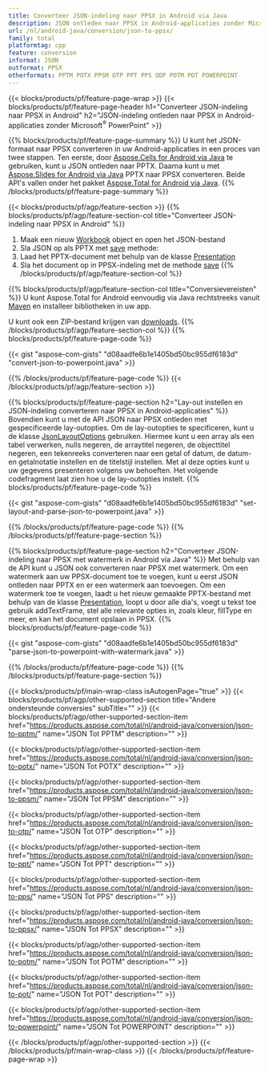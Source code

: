 ```yaml
---
title: Converteer JSON-indeling naar PPSX in Android via Java
description: JSON ontleden naar PPSX in Android-applicaties zonder Microsoft PowerPoint te gebruiken
url: /nl/android-java/conversion/json-to-ppsx/
family: total
platformtag: cpp
feature: conversion
informat: JSON
outformat: PPSX
otherformats: PPTM POTX PPSM OTP PPT PPS ODP POTM POT POWERPOINT
---
```

{{< blocks/products/pf/feature-page-wrap >}}
{{< blocks/products/pf/feature-page-header h1="Converteer JSON-indeling naar PPSX in Android" h2="JSON-indeling ontleden naar PPSX in Android-applicaties zonder Microsoft<sup>&reg;</sup> PowerPoint" >}}

{{% blocks/products/pf/feature-page-summary %}}
U kunt het JSON-formaat naar PPSX converteren in uw Android-applicaties in een proces van twee stappen. Ten eerste, door [Aspose.Cells for Android via Java](https://products.aspose.com/cells/android-java/) te gebruiken, kunt u JSON ontleden naar PPTX. Daarna kunt u met [Aspose.Slides for Android via Java](https://products.aspose.com/slides/android-java/) PPTX naar PPSX converteren. Beide API's vallen onder het pakket [Aspose.Total for Android via Java](https://products.aspose.com/total/android-java/). 
{{% /blocks/products/pf/feature-page-summary  %}}

{{< blocks/products/pf/agp/feature-section >}}
{{% blocks/products/pf/agp/feature-section-col title="Converteer JSON-indeling naar PPSX in Android" %}}
1. Maak een nieuw [Workbook](https://reference.aspose.com/cells/java/com.aspose.cells/Workbook) object en open het JSON-bestand
2. Sla JSON op als PPTX met [save](https://reference.aspose.com/cells/java/com.aspose.cells/workbook#save(java.lang.String,%20com.aspose.cells.SaveOptions) ) methode:
3. Laad het PPTX-document met behulp van de klasse [Presentation](https://reference.aspose.com/slides/java/com.aspose.slides/Presentation)
4. Sla het document op in PPSX-indeling met de methode [save](https://reference.aspose.com/slides/java/com.aspose.slides/Presentation#save-java.lang.String-int-)
{{% /blocks/products/pf/agp/feature-section-col %}}

{{% blocks/products/pf/agp/feature-section-col title="Conversievereisten" %}}
U kunt Aspose.Total for Android eenvoudig via Java rechtstreeks vanuit [Maven](https://repository.aspose.com/webapp/#/artifacts/browse/tree/General/repo/com/aspose/aspose-total) en installeer bibliotheken in uw app.

U kunt ook een ZIP-bestand krijgen van [downloads](https://downloads.aspose.com/total/androidjava).
{{% /blocks/products/pf/agp/feature-section-col %}}
{{% blocks/products/pf/feature-page-code %}}

{{< gist "aspose-com-gists" "d08aadfe6b1e1405bd50bc955df6183d" "convert-json-to-powerpoint.java" >}}


{{% /blocks/products/pf/feature-page-code %}}
{{< /blocks/products/pf/agp/feature-section >}}

{{% blocks/products/pf/feature-page-section  h2="Lay-out instellen en JSON-indeling converteren naar PPSX in Android-applicaties" %}}
Bovendien kunt u met de API JSON naar PPSX ontleden met gespecificeerde lay-outopties. Om de lay-outopties te specificeren, kunt u de klasse [JsonLayoutOptions](https://reference.aspose.com/cells/java/com.aspose.cells/jsonlayoutoptions) gebruiken. Hiermee kunt u een array als een tabel verwerken, nulls negeren, de arraytitel negeren, de objecttitel negeren, een tekenreeks converteren naar een getal of datum, de datum- en getalnotatie instellen en de titelstijl instellen. Met al deze opties kunt u uw gegevens presenteren volgens uw behoeften. Het volgende codefragment laat zien hoe u de lay-outopties instelt.
{{% blocks/products/pf/feature-page-code %}}

{{< gist "aspose-com-gists" "d08aadfe6b1e1405bd50bc955df6183d" "set-layout-and-parse-json-to-powerpoint.java" >}}
{{% /blocks/products/pf/feature-page-code  %}}
{{% /blocks/products/pf/feature-page-section %}}

{{% blocks/products/pf/feature-page-section  h2="Converteer JSON-indeling naar PPSX met watermerk in Android via Java" %}}
Met behulp van de API kunt u JSON ook converteren naar PPSX met watermerk. Om een watermerk aan uw PPSX-document toe te voegen, kunt u eerst JSON ontleden naar PPTX en er een watermerk aan toevoegen. Om een watermerk toe te voegen, laadt u het nieuw gemaakte PPTX-bestand met behulp van de klasse [Presentation](https://reference.aspose.com/slides/java/com.aspose.slides/Presentation), loopt u door alle dia's, voegt u tekst toe gebruik addTextFrame, stel alle relevante opties in, zoals kleur, fillType en meer, en kan het document opslaan in PPSX.
{{% blocks/products/pf/feature-page-code %}}

{{< gist "aspose-com-gists" "d08aadfe6b1e1405bd50bc955df6183d" "parse-json-to-powerpoint-with-watermark.java" >}}
{{% /blocks/products/pf/feature-page-code  %}}
{{% /blocks/products/pf/feature-page-section %}}

{{< blocks/products/pf/main-wrap-class isAutogenPage="true" >}}
{{< blocks/products/pf/agp/other-supported-section title="Andere ondersteunde conversies" subTitle="" >}}
{{< blocks/products/pf/agp/other-supported-section-item href="https://products.aspose.com/total/nl/android-java/conversion/json-to-pptm/" name="JSON Tot PPTM" description="" >}}

{{< blocks/products/pf/agp/other-supported-section-item href="https://products.aspose.com/total/nl/android-java/conversion/json-to-potx/" name="JSON Tot POTX" description="" >}}

{{< blocks/products/pf/agp/other-supported-section-item href="https://products.aspose.com/total/nl/android-java/conversion/json-to-ppsm/" name="JSON Tot PPSM" description="" >}}

{{< blocks/products/pf/agp/other-supported-section-item href="https://products.aspose.com/total/nl/android-java/conversion/json-to-otp/" name="JSON Tot OTP" description="" >}}

{{< blocks/products/pf/agp/other-supported-section-item href="https://products.aspose.com/total/nl/android-java/conversion/json-to-ppt/" name="JSON Tot PPT" description="" >}}

{{< blocks/products/pf/agp/other-supported-section-item href="https://products.aspose.com/total/nl/android-java/conversion/json-to-pps/" name="JSON Tot PPS" description="" >}}

{{< blocks/products/pf/agp/other-supported-section-item href="https://products.aspose.com/total/nl/android-java/conversion/json-to-ppsx/" name="JSON Tot PPSX" description="" >}}

{{< blocks/products/pf/agp/other-supported-section-item href="https://products.aspose.com/total/nl/android-java/conversion/json-to-potm/" name="JSON Tot POTM" description="" >}}

{{< blocks/products/pf/agp/other-supported-section-item href="https://products.aspose.com/total/nl/android-java/conversion/json-to-pot/" name="JSON Tot POT" description="" >}}

{{< blocks/products/pf/agp/other-supported-section-item href="https://products.aspose.com/total/nl/android-java/conversion/json-to-powerpoint/" name="JSON Tot POWERPOINT" description="" >}}


{{< /blocks/products/pf/agp/other-supported-section >}}
{{< /blocks/products/pf/main-wrap-class >}}
{{< /blocks/products/pf/feature-page-wrap >}}